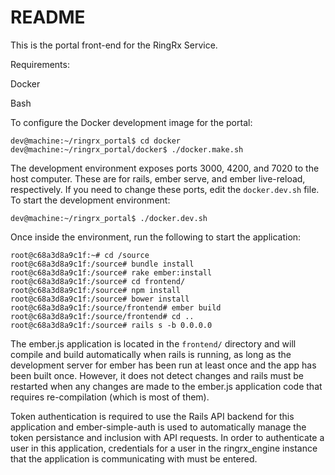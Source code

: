 # README

This is the portal front-end for the RingRx Service.

Requirements:

Docker

Bash

To configure the Docker development image for the portal:
```
dev@machine:~/ringrx_portal$ cd docker
dev@machine:~/ringrx_portal/docker$ ./docker.make.sh
```

The development environment exposes ports 3000, 4200, and 7020 to the host computer.  These are for rails, ember serve, and ember live-reload, respectively. If you need to change these ports, edit the `docker.dev.sh` file. To start the development environment:
```
dev@machine:~/ringrx_portal$ ./docker.dev.sh
```

Once inside the environment, run the following to start the application:
```
root@c68a3d8a9c1f:~# cd /source
root@c68a3d8a9c1f:/source# bundle install
root@c68a3d8a9c1f:/source# rake ember:install
root@c68a3d8a9c1f:/source# cd frontend/
root@c68a3d8a9c1f:/source# npm install
root@c68a3d8a9c1f:/source# bower install
root@c68a3d8a9c1f:/source/frontend# ember build
root@c68a3d8a9c1f:/source/frontend# cd ..
root@c68a3d8a9c1f:/source# rails s -b 0.0.0.0
```

The ember.js application is located in the `frontend/` directory and will compile and build automatically when rails is running, as long as the development server for ember has been run at least once and the app has been built once.  However, it does not detect changes and rails must be restarted when any changes are made to the ember.js application code that requires re-compilation (which is most of them).

Token authentication is required to use the Rails API backend for this application and ember-simple-auth is used to automatically manage the token persistance and inclusion with API requests.  In order to authenticate a user in this application, credentials for a user in the ringrx_engine instance that the application is communicating with must be entered.